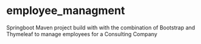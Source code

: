# employee_managment
Springboot Maven project build with with the combination of Bootstrap and Thymeleaf to manage employees for a Consulting Company
